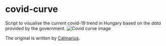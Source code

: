 # covid-curve
Script to visualise the current covid-19 trend in Hungary based on the *data* provided by the government.
![Covid curve image](https://i.imgur.com/itoKHAD.png)

The original is written by [Calmarius](https://github.com/Calmarius).
